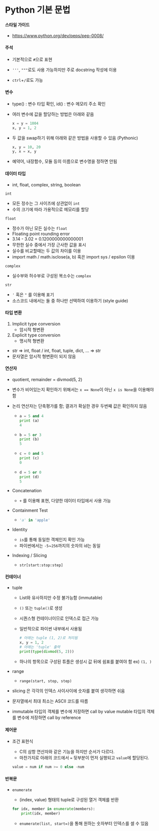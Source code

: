 # Python 기본 문법

#### 스타일 가이드

- https://www.python.org/dev/peps/pep-0008/



#### 주석

- 기본적으로 `#`으로 표현
- `'''`, `"""`로도 사용 가능하지만 주로 docstring 작성에 이용

- `ctrl`+`/`로도 가능



#### 변수

- type() : 변수 타입 확인, id() : 변수 메모리 주소 확인

- 여러 변수에 값을 할당하는 방법은 아래와 같음

  ```python
  x = y = 1004
  x, y = 1, 2
  ```

- 두 값을 swap하기 위해 아래와 같은 방법을 사용할 수 있음 (Pythonic)

  ```python
  x, y = 10, 20
  y, x = x, y
  ```

- 예약어, 내장함수, 모듈 등의 이름으로 변수명을 정하면 안됨



#### 데이터 타입

- int, float, complex, string, boolean

`int`

- 모든 정수는 그 사이즈에 상관없이 `int`
- 수의 크기에 따라 가용적으로 메모리를 할당

`float`

- 정수가 아닌 모든 실수는 `float`
- Floating point rounding error
- 3.14 - 3.02 = 0.1200000000000001
- 무한한 실수 중에서 가장 근사한 값을 표시
- 실수를 비교할때는 두 값의 차이를 이용
- import math / math.isclose(a, b) 혹은 import sys / epsilon 이용

`complex`

- 실수부와 허수부로 구성된 복소수는 `complex`

`str`

- `'` 혹은 `"` 를 이용해 표기
- 소스코드 내에서는 둘 중 하나만 선택하여 이용하기 (style guide)



#### 타입 변환

1. Implicit type conversion
   - 암시적 형변환
2. Explicit type conversion
   - 명시적 형변환

- str => int, float / int, float, tuple, dict, ... => str
- 문자열은 암시적 형변환이 되지 않음



#### 연산자

- quotient, remainder = divmod(5, 2)
- 변수가 비어있는지 확인하기 위해서는 `x == None`이 아닌 `x is None`을 이용해야 함

- 논리 연산자는 단축평가를 함; 결과가 확실한 경우 두번째 값은 확인하지 않음

  - ```python
    a = 5 and 4
    print (a)
    4
    ```

  - ```python
    b = 5 or 3
    print (b)
    5
    ```
  - ```python
    c = 0 and 5
    print (c)
    0
    ```
  - ```python
    d = 5 or 0
    print (d)
    5
    ```

- Concatenation

  - `+` 를 이용해 표현, 다양한 데이터 타입에서 사용 가능

- Containment Test

  - ```python
    'a' in 'apple'
    ```

- Identity

  - `is`를 통해 동일한 객체인지 확인 가능
  - 파이썬에서는 `-5`~`256`까지의 숫자의 id는 동일

- Indexing / Slicing
  - `str[start:stop:step]`



#### 컨테이너

- tuple

  - List와 유사하지만 수정 불가능함 (immutable)

  - `()` 또는 `tuple()`로 생성

  - 시퀀스형 컨테이너이므로 인덱스로 접근 가능

  - 일반적으로 파이썬 내부에서 사용됨

    ```python
    # 아래는 tuple (1, 2)로 처리됨
    x, y = 1, 2
    # 아래는 'tuple' 출력
    print(type(divmod(5, 2)))
    ```

  - 하나의 항목으로 구성된 튜플은 생성시 값 뒤에 쉼표를 붙여야 함 ex) `(1, )`

- range

  - `range(start, stop, step)`

- slicing 은 각각의 인덱스 사이사이에 숫자를 붙여 생각하면 쉬움 

- 문자열에서 최대 최소는 ASCII 코드를 따름

- immutable 타입의 객체를 변수에 저장하면 call by value
  mutable 타입의 객체를 변수에 저장하면  call by reference



#### 제어문

- 조건 표현식

  - C의 삼항 연산자와 같은 기능을 하지만 순서가 다르다. 
  - 마찬가지로 아래의 코드에서 `=` 뒷부분이 먼저 실행되고 `value`에 할당된다.
  
  ```python
  value = num if num >= 0 else -num
  ```



#### 반복문

- `enumerate`

  - (index, value) 형태의 tuple로 구성된 열거 객체를 반환

  ```python
  for idx, member in enumerate(members):
      print(idx, member)
  ```

  - `enumerate(list, start=)`을 통해 원하는 숫자부터 인덱스를 셀 수 있음

